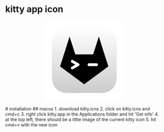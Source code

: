 # kitty app icon
<p align="center">
    <img width="256" src="https://github.com/jaashuu/kitty-icon/blob/main/kitty.iconset/icon_256.png" alt="kitty icon">
</p>
# installation
## macos
1. download kitty.icns
2. click on kitty.icns and cmd+c
3. right click kitty.app in the Applications folder and hit 'Get info'
4. at the top left, there should be a little image of the current kitty icon
5. hit cmd+v with the new icon
